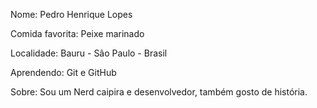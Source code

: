 Nome: Pedro Henrique Lopes

Comida favorita: Peixe marinado

Localidade: Bauru - São Paulo - Brasil

Aprendendo: Git e GitHub

Sobre: Sou um Nerd caipira e desenvolvedor, também gosto de história.